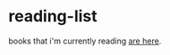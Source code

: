 # reading-list

books that i'm currently reading [are here](https://github.com/laughnan/reading-list/issues/assigned/laughnan).
